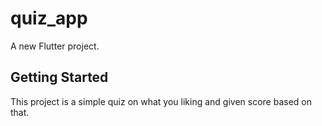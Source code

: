 # quiz_app

A new Flutter project.

## Getting Started

This project is a simple quiz on what you liking and given score based on that.
